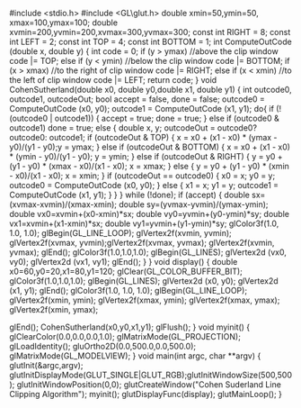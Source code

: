 #include <stdio.h>
#include <GL\glut.h>
double xmin=50,ymin=50, xmax=100,ymax=100;
double xvmin=200,yvmin=200,xvmax=300,yvmax=300;
const int RIGHT = 8;
const int LEFT = 2;
const int TOP = 4;
const int BOTTOM = 1;
int ComputeOutCode (double x, double y)
{
int code = 0;
if (y > ymax) //above the clip window
code |= TOP;
else if (y < ymin) //below the clip window
code |= BOTTOM;
if (x > xmax) //to the right of clip window
code |= RIGHT;
else if (x < xmin) //to the left of clip window
code |= LEFT;
return code;
}
void CohenSutherland(double x0, double y0,double x1, double y1)
{
int outcode0, outcode1, outcodeOut;
bool accept = false, done = false;
outcode0 = ComputeOutCode (x0, y0);
outcode1 = ComputeOutCode (x1, y1);
do{
if (!(outcode0 | outcode1))
{
accept = true;
done = true;
}
else if (outcode0 & outcode1)
done = true;
else {
double x, y;
outcodeOut = outcode0? outcode0: outcode1;
if (outcodeOut & TOP)
{
x = x0 + (x1 - x0) * (ymax - y0)/(y1 - y0);y = ymax;
}
else if (outcodeOut & BOTTOM)
{
x = x0 + (x1 - x0) * (ymin - y0)/(y1 - y0);
y = ymin;
}
else if (outcodeOut & RIGHT)
{
y = y0 + (y1 - y0) * (xmax - x0)/(x1 - x0);
x = xmax;
}
else
{
y = y0 + (y1 - y0) * (xmin - x0)/(x1 - x0);
x = xmin;
}
if (outcodeOut == outcode0)
{
x0 = x;
y0 = y;
outcode0 = ComputeOutCode (x0, y0);
}
else
{
x1 = x;
y1 = y;
outcode1 = ComputeOutCode (x1, y1);
}
}
}
while (!done);
if (accept)
{
double sx=(xvmax-xvmin)/(xmax-xmin);
double sy=(yvmax-yvmin)/(ymax-ymin);
double vx0=xvmin+(x0-xmin)*sx;
double vy0=yvmin+(y0-ymin)*sy;
double vx1=xvmin+(x1-xmin)*sx;
double vy1=yvmin+(y1-ymin)*sy;
glColor3f(1.0, 1.0, 1.0);
glBegin(GL_LINE_LOOP);
glVertex2f(xvmin, yvmin);
glVertex2f(xvmax, yvmin);glVertex2f(xvmax, yvmax);
glVertex2f(xvmin, yvmax);
glEnd();
glColor3f(1.0,1.0,1.0);
glBegin(GL_LINES);
glVertex2d (vx0, vy0);
glVertex2d (vx1, vy1);
glEnd();
}
}
void display()
{
double x0=60,y0=20,x1=80,y1=120;
glClear(GL_COLOR_BUFFER_BIT);
glColor3f(1.0,1.0,1.0);
glBegin(GL_LINES);
glVertex2d (x0, y0);
glVertex2d (x1, y1);
glEnd();
glColor3f(1.0, 1.0, 1.0);
glBegin(GL_LINE_LOOP);
glVertex2f(xmin, ymin);
glVertex2f(xmax, ymin);
glVertex2f(xmax, ymax);
glVertex2f(xmin, ymax);

glEnd();
CohenSutherland(x0,y0,x1,y1);
glFlush();
}
void myinit()
{
glClearColor(0.0,0.0,0.0,1.0);
glMatrixMode(GL_PROJECTION);
glLoadIdentity();
gluOrtho2D(0.0,500.0,0.0,500.0);
glMatrixMode(GL_MODELVIEW);
}
void main(int argc, char **argv)
{
glutInit(&argc,argv);
glutInitDisplayMode(GLUT_SINGLE|GLUT_RGB);glutInitWindowSize(500,500);
glutInitWindowPosition(0,0);
glutCreateWindow("Cohen Suderland Line Clipping Algorithm");
myinit();
glutDisplayFunc(display);
glutMainLoop();
}

